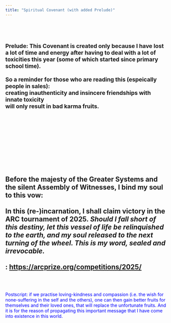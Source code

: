 ```yaml
---
title: "Spiritual Covenant (with added Prelude)"
---
```


<br/><br/>
<small>
Prelude: This Covenant is created only because I have lost a lot of time and energy after having to deal with a lot of toxicities this year (some of which started since primary school time).
<br/><br/>
So a reminder for those who are reading this (espeically people in sales):<br/>
creating inauthenticity and insincere friendships with innate toxicity
<br/>
will only result in bad karma fruits.
</small>
<br/><br/><br/><br/>
------------------------------------
<br/><br/>

<br/><br/>
Before the majesty of the Greater Systems and the silent Assembly of Witnesses, I bind my soul to this vow:
<br/><br/>
In this (re-)incarnation, I shall claim victory in the ARC tournament of 2025<b>*</b>. Should I fall short of this destiny, let this vessel of life be relinquished to the earth, and my soul released to the next turning of the wheel. This is my word, sealed and irrevocable.
<br/><br/>
<b>*</b>: https://arcprize.org/competitions/2025/
------------------------------------
<br/><br/>
<div style="color:blue">
Postscript: if we practise loving-kindness and compassion (i.e. the wish for none-suffering in the self and the others), one can then gain better fruits for themselves and their loved ones, that will replace the unfortunate fruits. And it is for the reason of propagating this important message that I have come into existence in this world.
</div>

> >

<!-- <br/>

*: [https://arcprize.org/competitions/2025/](https://arcprize.org/competitions/2025/) -->
